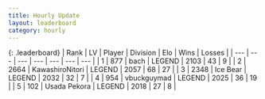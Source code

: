 ```yaml
---
title: Hourly Update
layout: leaderboard
category: hourly
---
```


{: .leaderboard}
| Rank | LV | Player | Division | Elo | Wins | Losses |
| --- | --- | --- | --- | --- | --- | --- |
| <span data-change="0">1</span> | 877 | <span title="ID: 281795">bach</span> | LEGEND | <span data-change="0">2103</span> | <span data-change="0">43</span> | <span data-change="0">9</span> |
| <span data-change="0">2</span> | 2664 | <span title="ID: 164871">KawashiroNitori</span> | LEGEND | <span data-change="0">2057</span> | <span data-change="0">68</span> | <span data-change="0">27</span> |
| <span data-change="1">3</span> | 2348 | <span title="ID: 417840">Ice Bear</span> | LEGEND | <span data-change="0">2032</span> | <span data-change="0">32</span> | <span data-change="0">7</span> |
| <span data-change="-1">4</span> | 954 | <span title="ID: 418052">vbuckguymad</span> | LEGEND | <span data-change="-14">2025</span> | <span data-change="0">36</span> | <span data-change="1">19</span> |
| <span data-change="0">5</span> | 102 | <span title="ID: 641994">Usada Pekora</span> | LEGEND | <span data-change="0">2018</span> | <span data-change="0">27</span> | <span data-change="0">8</span> |